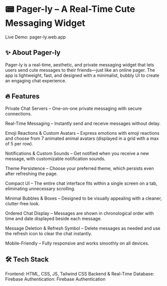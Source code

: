 # 📟 Pager-ly – A Real-Time Cute Messaging Widget
Live Demo: pager-ly.web.app

## ✨ About Pager-ly
Pager-ly is a real-time, aesthetic, and private messaging widget that lets users send cute messages to their friends—just like an online pager. The app is lightweight, fast, and designed with a minimalist, bubbly UI to create an engaging chat experience.

## 🔥 Features
Private Chat Servers – One-on-one private messaging with secure connections.

Real-Time Messaging – Instantly send and receive messages without delay.

Emoji Reactions & Custom Avatars – Express emotions with emoji reactions and choose from 7 animated animal avatars (displayed in a grid with a max of 5 per row).

Notifications & Custom Sounds – Get notified when you receive a new message, with customizable notification sounds.

Theme Persistence – Choose your preferred theme, which persists even after refreshing the page.

Compact UI – The entire chat interface fits within a single screen on a tab, eliminating unnecessary scrolling.

Minimal Bubbles & Boxes – Designed to be visually appealing with a cleaner, clutter-free look.

Ordered Chat Display – Messages are shown in chronological order with time and date displayed beside each message.

Message Deletion & Refresh Symbol – Delete messages as needed and use the refresh icon to clear the chat instantly.

Mobile-Friendly – Fully responsive and works smoothly on all devices.

## 🛠️ Tech Stack
Frontend: HTML, CSS, JS, Tailwind CSS
Backend & Real-Time Database: Firebase
Authentication: Firebase Authentication
